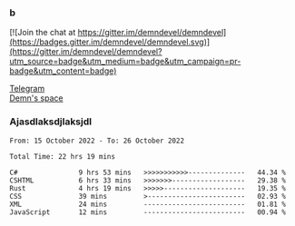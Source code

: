 ### b

[![Join the chat at https://gitter.im/demndevel/demndevel](https://badges.gitter.im/demndevel/demndevel.svg)](https://gitter.im/demndevel/demndevel?utm_source=badge&utm_medium=badge&utm_campaign=pr-badge&utm_content=badge)

[Telegram](https://t.me/demnometa) <br>
[Demn's space](http://demns.space)

### Ajasdlaksdjlaksjdl

<!--START_SECTION:waka-->

```text
From: 15 October 2022 - To: 26 October 2022

Total Time: 22 hrs 19 mins

C#               9 hrs 53 mins   >>>>>>>>>>>--------------   44.34 %
CSHTML           6 hrs 33 mins   >>>>>>>------------------   29.38 %
Rust             4 hrs 19 mins   >>>>>--------------------   19.35 %
CSS              39 mins         >------------------------   02.93 %
XML              24 mins         -------------------------   01.81 %
JavaScript       12 mins         -------------------------   00.94 %
```

<!--END_SECTION:waka-->
